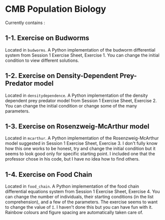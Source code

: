 # CMB Population Biology

Currently contains : 

## 1-1. Exercise on Budworms

Located in `budworms`.
A Python implementation of the budworm differential system from Session 1 Exercise Sheet, Exercise 1.
You can change the initial condition to view different solutions.

## 1-2. Exercise on Density-Dependent Prey-Predator model

Located in `densitydependence`.
A Python implementation of the density dependent prey predator model from Session 1 Exercise Sheet, Exercise 2.
You can change the initial condition or change some of the many parameters.

## 1-3. Exercise on Rosenzweig-McArthur model

Located in `mcarthur`.
A Python implementation of the Rosenzweig-McArthur model suggested in Session 1 Exercise Sheet, Exercise 3.
I don't fully know how this one works to be honest, try and change the initial condition but it seems to look good only for specific starting point. I included one that the professor chose in his code, but I have no idea how to find others.

## 1-4. Exercise on Food Chain

Located in `food_chain`.
A Python implementation of the food chain differential equations system from Session 1 Exercise Sheet, Exercise 4.
You can change the number of individuals, their starting conditions (in the list comprehension), and a few of the parameters. The exercise seems to want to change the value of `I`. I haven't done this but you can have fun with it. Rainbow colours and figure spacing are automatically taken care of.
